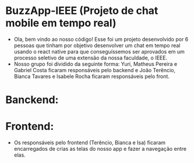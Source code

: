 # BuzzApp-IEEE (Projeto de chat mobile em tempo real)
* Ola, bem vindo ao nosso código! Esse foi um projeto desenvolvido por 6 pessoas que tinham por objetivo desenvolver um chat em tempo real usando o react native para que conseguíssemos ser aprovados em um processo seletivo de uma extensão da nossa faculdade, o IEEE.
* Nosso grupo foi dividido da seguinte forma: Yuri, Matheus Pereira e Gabriel Costa ficaram responsáveis pelo backend e João Terêncio, Bianca Tavares e Isabele Rocha ficaram responsáveis pelo front.

# Banckend: 

# Frontend:
* Os responsáveis pelo frontend (Terêncio, Bianca e Isa) ficaram encarregados de crias as telas do nosso app e fazer a navegação entre elas.
